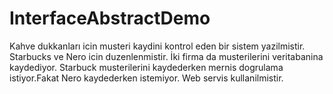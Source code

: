 # InterfaceAbstractDemo
Kahve dukkanları icin musteri kaydini kontrol eden bir sistem yazilmistir.
Starbucks ve Nero icin duzenlenmistir.
İki firma da musterilerini veritabanina kaydediyor.
Starbuck musterilerini kaydederken mernis dogrulama istiyor.Fakat Nero kaydederken istemiyor.
Web servis kullanilmistir.
